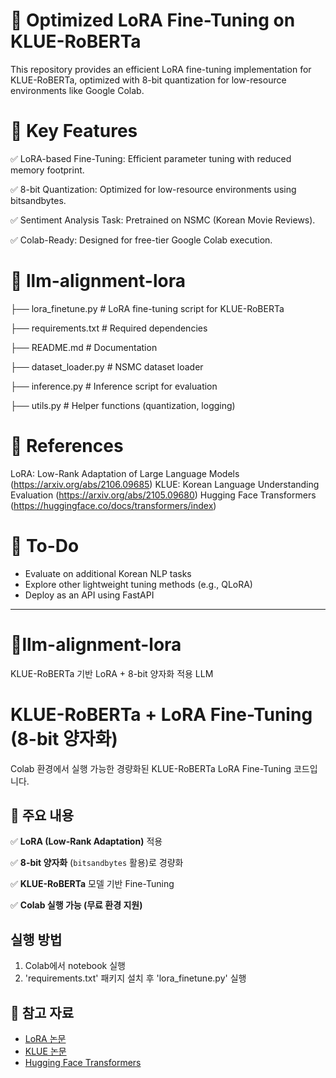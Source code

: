 # 🚀 Optimized LoRA Fine-Tuning on KLUE-RoBERTa
This repository provides an efficient LoRA fine-tuning implementation for KLUE-RoBERTa, optimized with 8-bit quantization for low-resource environments like Google Colab.


# 📌 Key Features
✅ LoRA-based Fine-Tuning: Efficient parameter tuning with reduced memory footprint.

✅ 8-bit Quantization: Optimized for low-resource environments using bitsandbytes.

✅ Sentiment Analysis Task: Pretrained on NSMC (Korean Movie Reviews).

✅ Colab-Ready: Designed for free-tier Google Colab execution.


# 📂 llm-alignment-lora
 ├── lora_finetune.py      # LoRA fine-tuning script for KLUE-RoBERTa
 
 ├── requirements.txt      # Required dependencies
 
 ├── README.md             # Documentation
 
 ├── dataset_loader.py     # NSMC dataset loader
 
 ├── inference.py          # Inference script for evaluation
 
 ├── utils.py              # Helper functions (quantization, logging)

 
# 🔗 References
LoRA: Low-Rank Adaptation of Large Language Models (https://arxiv.org/abs/2106.09685)
KLUE: Korean Language Understanding Evaluation (https://arxiv.org/abs/2105.09680)
Hugging Face Transformers (https://huggingface.co/docs/transformers/index)


# 📝 To-Do
- Evaluate on additional Korean NLP tasks
- Explore other lightweight tuning methods (e.g., QLoRA)
- Deploy as an API using FastAPI


------------------------------------------------------------------------------------------------------------------------------------------------------------------------------------------------------------------------------------------------------------------------------  

# 🚀llm-alignment-lora
KLUE-RoBERTa 기반 LoRA + 8-bit 양자화 적용 LLM


# KLUE-RoBERTa + LoRA Fine-Tuning (8-bit 양자화)
Colab 환경에서 실행 가능한 경량화된 KLUE-RoBERTa LoRA Fine-Tuning 코드입니다.


## 📌 주요 내용
✅ **LoRA (Low-Rank Adaptation)** 적용

✅ **8-bit 양자화** (`bitsandbytes` 활용)로 경량화

✅ **KLUE-RoBERTa** 모델 기반 Fine-Tuning

✅ **Colab 실행 가능 (무료 환경 지원)**


## 실행 방법
1. Colab에서 notebook 실행
2. 'requirements.txt' 패키지 설치 후 'lora_finetune.py' 실행


## 🔗 참고 자료
- [LoRA 논문](https://arxiv.org/abs/2106.09685)
- [KLUE 논문](https://arxiv.org/abs/2105.09680)
- [Hugging Face Transformers](https://huggingface.co/docs/transformers/index)
